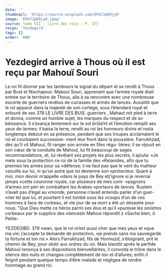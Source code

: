 ```yaml
---
date: ''
thumbnail: 'https://source.unsplash.com/EFm7JpD9jy8'
image: 'EFm7JpD9jy8.jpeg'
source: tome VII - livre des rois - P. 377
reign: 'Yezdegird'
tags: []
order: '008'
---
```


# Yezdegird arrive à Thous où il est reçu par Mahouï Souri

Le roi fit donner par les tambours le signal du départ et se rendit à Thous par Bust et Nischapour. Mabouï Souri, apprenant que l’armée royale était
entrée sur le territoire de Thous, alla à sa rencontre avec une nombreuse escorte de guerriers revêtus de cuirasses et armés de lances.
Aussitôt que le roi apparut dans la majesté de son cortége, sous l’étendard royal et enlouré de ses
378 LE LIVRE DES BUIS.
guerriers , Mahaut mit pied à terre et donna, comme
un humble sujet, les marques du respect et de a» béissance. Il s’avança lentement sur le sol brûla’nt et
l’émotion remplit ses yeux de larmes; il baisa la
terre, rendit au roi les honneurs divins et resta longtemps debout en sa présence, pendant que ses troupes acclamaient le roi et courbaient successive- ment leur front dans la poussière. Farrukhzad, dès qu’il vit Mahouï, fit ranger son armée en files régu-
lières; il se réjouit en son cœur de la conduite de Mahouï, lui fit beaucoup de sages recommandations, et, lui révélant ses projets les plus secrets, il ajouta: «Je mets sous ta protection ce roi de la famille des «Keïanides, afin que tu prennes les armes pour sa «défense; il ne faut pas que le vent du malheur «souille sur lui, ni qu’un autre que toi devienne son «protecteur. Quant à moi, mon devoir m’appelle «dans le pays de Bey etj’ignore si je reverrai jamais «cette couronne royale, car plusieurs de mes com- «pagnons d’armes ont péri en combattant les Arabes «porteurs de lances. Rustem n’avait pas d’égal au
«monde, personne n’avait entendu parler d’un guer-
«rier tel que lui, et pourtant il est tombé sous les «coups d’un de ces hommes à face de corbeau, et
«le jour de sa mort a été un désastre pour nous.
"Que Dieu mette ce héros parmi ses élus et qu’il
«punisse les sinistres corbeaux par le supplice des «lancesln Mahouï répondit z «Sache bien, ô Pehle-

YEZDEGlBD. 379 «wan, que le roi m’est aussi cher que mes yeux et
«que ma vie; j’accepte ta demande de protection, «je prends sans ma sauvegarde ta fortune et ton roi.»
Alors Farrukhzad, fils de Hormuzd, s’éloignant,
prit le chemin de Bey, pour obéir aux ordres du roi. Mais bientôt après le perfide Mahouï renonça
à ses dispositions bienveillantes, il convoita le trône dans le silence des nuits et changea complétement de ton et d’allures; enfin il feignit pendant quelque temps d’être malade et négligea de rendre hommage
au grand roi.

